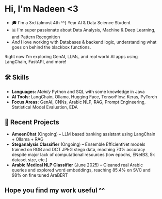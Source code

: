 # Hi, I'm Nadeen <3
- 🎓 I'm a 3rd (almost 4th ^^) Year AI & Data Science Student  
- 📊 I'm super passionate about Data Analysis, Machine & Deep Learning, and Pattern Recognition
- _And_ I love working with Databases & backend logic, understanding what goes on behind the blackbox functions.

Right now I'm exploring GenAI, LLMs, and real world AI apps using LangChain, FastAPI, and more!

## 🛠️ Skills
- **Languages:** _Mainly_ Python and SQL with some knowledge in Java
- **AI Tools:** LangChain, Ollama, Hugging Face, TensorFlow, Keras, PyTorch 
- **Focus Areas:** GenAI, CNNs, Arabic NLP, RAG, Prompt Engineering, Statistical Model Evaluation, EDA

## 🚀 Recent Projects
- **AmeenChat** (Ongoing) – LLM based banking assistant using LangChain + Ollama + RAG 
- **Steganalysis Classifier** (Ongoing) – Ensemble EfficientNet models trained on RGB and DCT JPEG stego data, reaching 70% accuracy despite major lack of computational resources (low epochs, ENetB3, 5k dataset size, etc.) 
- **Arabic Medical NLP Classifier** (June 2025) – Cleaned real Arabic queries and explored word embeddings, reaching 85.4% on SVC and 98% on fine tuned AraBERT

## Hope you find my work useful ^^
<!---
ncdeenali/ncdeenali is a ✨ special ✨ repository because its `README.md` (this file) appears on your GitHub profile.
You can click the Preview link to take a look at your changes.
--->
